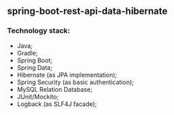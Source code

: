 ## spring-boot-rest-api-data-hibernate


### Technology stack:

* Java;
* Gradle;
* Spring Boot;
* Spring Data;
* Hibernate (as JPA implementation);
* Spring Security (as basic authentication);
* MySQL Relation Database;
* JUnit/Mockito;
* Logback (as SLF4J facade);

